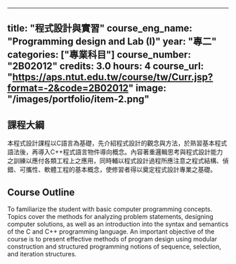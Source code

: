 
---
title: "程式設計與實習"
course_eng_name: "Programming design and Lab (I)"
year: "專二"
categories: ["專業科目"]
course_number: "2B02012"
credits: 3.0
hours: 4
course_url: "https://aps.ntut.edu.tw/course/tw/Curr.jsp?format=-2&code=2B02012"
image: "/images/portfolio/item-2.png"
---

## 課程大綱

本程式設計課程以C語言為基礎，先介紹程式設計的觀念與方法，於熟習基本程式語法後，再導入C++程式語言物件導向概念。內容著重邏輯思考與程式設計能力之訓練以應付各類工程上之應用，同時輔以程式設計過程所應注意之程式結構、偵錯、可攜性、軟體工程的基本概念，使修習者得以奠定程式設計專業之基礎。

## Course Outline

To familiarize the student with basic computer programming concepts. Topics cover the methods for analyzing problem statements, designing computer solutions, as well as an introduction into the syntax and semantics of the C and C++ programming language. An important objective of the course is to present effective methods of program design using modular construction and structured programming notions of sequence, selection, and iteration structures.
